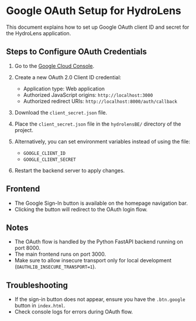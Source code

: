 # Google OAuth Setup for HydroLens

This document explains how to set up Google OAuth client ID and secret for the HydroLens application.

## Steps to Configure OAuth Credentials

1. Go to the [Google Cloud Console](https://console.cloud.google.com/apis/credentials).

2. Create a new OAuth 2.0 Client ID credential:
   - Application type: Web application
   - Authorized JavaScript origins: `http://localhost:3000`
   - Authorized redirect URIs: `http://localhost:8000/auth/callback`

3. Download the `client_secret.json` file.

4. Place the `client_secret.json` file in the `hydrolensBE/` directory of the project.

5. Alternatively, you can set environment variables instead of using the file:
   - `GOOGLE_CLIENT_ID`
   - `GOOGLE_CLIENT_SECRET`

6. Restart the backend server to apply changes.

## Frontend

- The Google Sign-In button is available on the homepage navigation bar.
- Clicking the button will redirect to the OAuth login flow.

## Notes

- The OAuth flow is handled by the Python FastAPI backend running on port 8000.
- The main frontend runs on port 3000.
- Make sure to allow insecure transport only for local development (`OAUTHLIB_INSECURE_TRANSPORT=1`).

## Troubleshooting

- If the sign-in button does not appear, ensure you have the `.btn.google` button in `index.html`.
- Check console logs for errors during OAuth flow.
